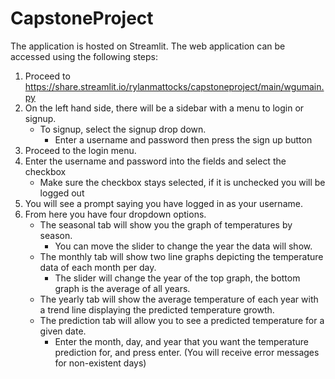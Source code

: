# CapstoneProject

The application is hosted on Streamlit. The web application can be accessed using the following steps:

1.    Proceed to https://share.streamlit.io/rylanmattocks/capstoneproject/main/wgumain.py
2.    On the left hand side, there will be a sidebar with a menu to login or signup.
      -    To signup, select the signup drop down.
           -    Enter a username and password then press the sign up button
3.    Proceed to the login menu.
4.    Enter the username and password into the fields and select the checkbox
      -    Make sure the checkbox stays selected, if it is unchecked you will be logged out
5.    You will see a prompt saying you have logged in as your username.
6.    From here you have four dropdown options.
      -    The seasonal tab will show you the graph of temperatures by season. 
           -    You can move the slider to change the year the data will show.
      -    The monthly tab will show two line graphs depicting the temperature data of each month per day. 
           -    The slider will change the year of the top graph, the bottom graph is the average of all years.
      -    The yearly tab will show the average temperature of each year with a trend line displaying the predicted temperature growth.
      -    The prediction tab will allow you to see a predicted temperature for a given date.
           -    Enter the month, day, and year that you want the temperature prediction for, and press enter. (You will receive error messages for non-existent days)
